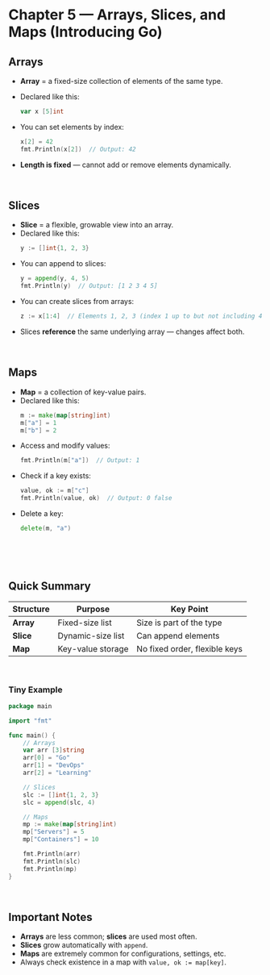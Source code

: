 # Chapter 5 — Arrays, Slices, and Maps (Introducing Go)
## Arrays
- **Array** = a fixed-size collection of elements of the same type.
- Declared like this:

  ```go
  var x [5]int
  ```

- You can set elements by index:
  ```go
  x[2] = 42
  fmt.Println(x[2])  // Output: 42
  ```

- **Length is fixed** — cannot add or remove elements dynamically.

<Br>

## Slices
- **Slice** = a flexible, growable view into an array.
- Declared like this:
  ```go
  y := []int{1, 2, 3}
  ```
- You can append to slices:
  ```go
  y = append(y, 4, 5)
  fmt.Println(y)  // Output: [1 2 3 4 5]
  ```
- You can create slices from arrays:
  ```go
  z := x[1:4]  // Elements 1, 2, 3 (index 1 up to but not including 4)
  ```
- Slices **reference** the same underlying array — changes affect both.

<br>

## Maps
- **Map** = a collection of key-value pairs.
- Declared like this:
  ```go
  m := make(map[string]int)
  m["a"] = 1
  m["b"] = 2
  ```
- Access and modify values:
  ```go
  fmt.Println(m["a"])  // Output: 1
  ```
- Check if a key exists:
  ```go
  value, ok := m["c"]
  fmt.Println(value, ok)  // Output: 0 false
  ```
- Delete a key:
  ```go
  delete(m, "a")
  ```

<br><br><br>

## Quick Summary
| Structure | Purpose| Key Point|
|---|---|---|
| **Array**| Fixed-size list| Size is part of the type|
| **Slice**| Dynamic-size list| Can append elements|
| **Map**| Key-value storage| No fixed order, flexible keys|

<br>

### Tiny Example
```go
package main

import "fmt"

func main() {
    // Arrays
    var arr [3]string
    arr[0] = "Go"
    arr[1] = "DevOps"
    arr[2] = "Learning"

    // Slices
    slc := []int{1, 2, 3}
    slc = append(slc, 4)

    // Maps
    mp := make(map[string]int)
    mp["Servers"] = 5
    mp["Containers"] = 10

    fmt.Println(arr)
    fmt.Println(slc)
    fmt.Println(mp)
}
```

<br>

## Important Notes
- **Arrays** are less common; **slices** are used most often.
- **Slices** grow automatically with `append`.
- **Maps** are extremely common for configurations, settings, etc.
- Always check existence in a map with `value, ok := map[key]`.

